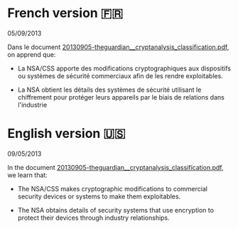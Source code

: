 # French version 🇫🇷

05/09/2013

Dans le document [20130905-theguardian__cryptanalysis_classification.pdf](https://git.chevro.fr/Eban/snowden-archive-mirror/src/master/documents/2013/20130905-theguardian__cryptanalysis_classification.pdf), on apprend que:

- La NSA/CSS apporte des modifications cryptographiques aux dispositifs ou systèmes de sécurité commerciaux afin de les rendre exploitables.  

- La NSA obtient les détails des systèmes de sécurité utilisant le chiffrement pour protéger leurs appareils     par le biais de relations dans l'industrie

# English version 🇺🇸

09/05/2013

In the document [20130905-theguardian__cryptanalysis_classification.pdf](https://git.chevro.fr/Eban/snowden-archive-mirror/src/master/documents/2013/20130905-theguardian__cryptanalysis_classification.pdf), we learn that:

- The NSA/CSS makes cryptographic modifications to commercial security devices or systems to make them exploitables.  

- The NSA obtains details of security systems that use encryption to protect their devices through industry relationships.
